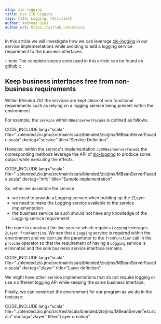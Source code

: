 ```yaml
---
slug: zio-logging
title: Use ZIO Logging
tags: [ZIO, Logging, Utilities]
author: Andreas Gies
author_url: https://github.com/atooni
---
```


In this article we will investigate how we can leverage [zio-logging](https://zio.github.io/zio-logging/) in our service implementations while avoiding to add a logging service requirement to the business interfaces.

<!-- truncate -->

:::note
The complete source code used in this article can be found on [github](https://github.com/blended-zio/blended-zio/tree/main/blended.zio.jmx)
:::

## Keep business interfaces free from non-business requirements

Within _Blended ZIO_ the services are kept clean of non functional requirements such as relying on a logging service being present within the environment.

For example, the `Service` within `MBeanServerFacade` is defined as follows.

CODE_INCLUDE lang="scala" file="../blended.zio.jmx/src/main/scala/blended/zio/jmx/MBeanServerFacade.scala" doctag="service" title="Service Definition"

However, within the service's implementation `JvmMBeanServerFacade` the corresponding methods leverage the API of [zio-logging](https://zio.github.io/zio-logging/) to produce some output while executing the effects.

CODE_INCLUDE lang="scala" file="../blended.zio.jmx/src/main/scala/blended/zio/jmx/MBeanServerFacade.scala" doctag="info" title="Sample implementation"

So, when we assemble the service

* we need to provide a Logging service when building up the ZLayer
* we need to make the Logging service available to the service implementation
* the business service as such should not have any knowledge of the Logging service requirement

The code to construct the live service which requires `Logging` leverages `ZLayer.fromFunction`. We see that a `Logging` service is required within the environment and we can use the parameter to the `fromFunction` call in the `provide` operator so that the requirement of having a `Logging` service is eliminated and the sole business service interface remains.

CODE_INCLUDE lang="scala" file="../blended.zio.jmx/src/main/scala/blended/zio/jmx/MBeanServerFacade.scala" doctag="zlayer" title="Layer definition"

We might have other service implementations that do not require logging or use a different logging API while keeping the same business interface.

Finally, we can construct the environment for our program as we do in the testcase:

CODE_INCLUDE lang="scala" file="../blended.zio.jmx/src/test/scala/blended/zio/jmx/MBeanServerTest.scala" doctag="zlayer" title="Layer creation"
